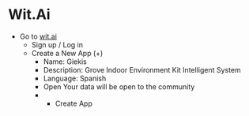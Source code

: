 # Wit.Ai

- Go to [wit.ai](https://wit.ai/)
  - Sign up / Log in
  - Create a New App (+)
    - Name: Giekis
    - Description: Grove Indoor Environment Kit Intelligent System 
    - Language: Spanish
    - Open Your data will be open to the community
    - + Create App